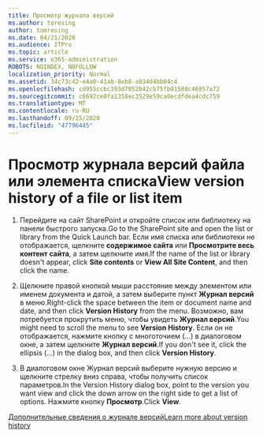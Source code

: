 ```yaml
---
title: Просмотр журнала версий
ms.author: toresing
author: tomresing
ms.date: 04/21/2020
ms.audience: ITPro
ms.topic: article
ms.service: o365-administration
ROBOTS: NOINDEX, NOFOLLOW
localization_priority: Normal
ms.assetid: 34c73c42-e4a0-41ab-8eb8-a834d4bb04c4
ms.openlocfilehash: cd955ccbc393d7052b42cb75fb0158dc46957a72
ms.sourcegitcommit: c6692ce0fa1358ec3529e59ca0ecdfdea4cdc759
ms.translationtype: MT
ms.contentlocale: ru-RU
ms.lasthandoff: 09/15/2020
ms.locfileid: "47796445"
---
```

# <a name="view-version-history-of-a-file-or-list-item"></a><span data-ttu-id="ab23e-102">Просмотр журнала версий файла или элемента списка</span><span class="sxs-lookup"><span data-stu-id="ab23e-102">View version history of a file or list item</span></span>

1. <span data-ttu-id="ab23e-103">Перейдите на сайт SharePoint и откройте список или библиотеку на панели быстрого запуска.</span><span class="sxs-lookup"><span data-stu-id="ab23e-103">Go to the SharePoint site and open the list or library from the Quick Launch bar.</span></span> <span data-ttu-id="ab23e-104">Если имя списка или библиотеки не отображается, щелкните **содержимое сайта** или **Просмотрите весь контент сайта**, а затем щелкните имя.</span><span class="sxs-lookup"><span data-stu-id="ab23e-104">If the name of the list or library doesn't appear, click **Site contents** or **View All Site Content**, and then click the name.</span></span>
    
2. <span data-ttu-id="ab23e-105">Щелкните правой кнопкой мыши расстояние между элементом или именем документа и датой, а затем выберите пункт **Журнал версий** в меню.</span><span class="sxs-lookup"><span data-stu-id="ab23e-105">Right-click the space between the item or document name and date, and then click **Version History** from the menu.</span></span> <span data-ttu-id="ab23e-106">Возможно, вам потребуется прокрутить меню, чтобы увидеть **Журнал версий**.</span><span class="sxs-lookup"><span data-stu-id="ab23e-106">You might need to scroll the menu to see **Version History**.</span></span> <span data-ttu-id="ab23e-107">Если он не отображается, нажмите кнопку с многоточием (...) в диалоговом окне, а затем щелкните **Журнал версий**.</span><span class="sxs-lookup"><span data-stu-id="ab23e-107">If you don't see it, click the ellipsis (...) in the dialog box, and then click **Version History**.</span></span>
    
3. <span data-ttu-id="ab23e-108">В диалоговом окне Журнал версий выберите нужную версию и щелкните стрелку вниз справа, чтобы получить список параметров.</span><span class="sxs-lookup"><span data-stu-id="ab23e-108">In the Version History dialog box, point to the version you want view and click the down arrow on the right side to get a list of options.</span></span> <span data-ttu-id="ab23e-109">Нажмите кнопку **Просмотр**.</span><span class="sxs-lookup"><span data-stu-id="ab23e-109">Click **View**.</span></span>
    
[<span data-ttu-id="ab23e-110">Дополнительные сведения о журнале версий</span><span class="sxs-lookup"><span data-stu-id="ab23e-110">Learn more about version history</span></span>](https://go.microsoft.com/fwlink/?linkid=875709)
  

